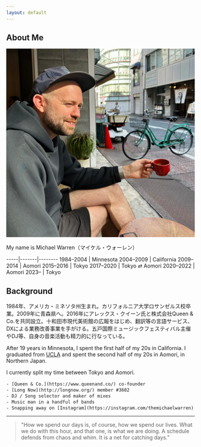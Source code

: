 ```yaml
---
layout: default
---
```


## About Me

<img class="profile-picture" src="mw-coffee.jpeg">

My name is Michael Warren（マイケル・ウォーレン）

-----|-------|--------
1984–2004 | Minnesota
2004–2009 | California
2009–2014 | Aomori
2015–2016 | Tokyo
2017–2020 | Tokyo ⇄ Aomori
2020–2022 | Aomori
2023– | Tokyo

## Background

1984年、アメリカ・ミネソタ州生まれ。カリフォルニア大学ロサンゼルス校卒業。2009年に青森県へ。2016年にアレックス・クイーン氏と株式会社Queen & Co.を共同設立。十和田市現代美術館の広報をはじめ、翻訳等の言語サービス、DXによる業務改善事業を手がける。五戸国際ミュージックフェスティバル主催やDJ等、自身の音楽活動も精力的に行なっている。

After 19 years in Minnesota, I spent the first half of my 20s in California. I graduated from [UCLA](http://www.ucla.edu/) and spent the second half of my 20s in Aomori, in Northern Japan. 

I currently split my time between Tokyo and Aomori.

    - [Queen & Co.](https://www.queenand.co/) co-founder
    - [Long Now](http://longnow.org/) member #3602
    - DJ / Song selector and maker of mixes
    - Music man in a handful of bands
    - Snapping away on [Instagram](https://instagram.com/themichaelwarren)

---

> "How we spend our days is, of course, how we spend our lives.
What we do with this hour, and that one, is what we are doing.
A schedule defends from chaos and whim. It is a net for catching days.”

